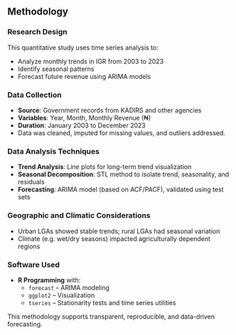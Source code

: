 ## Methodology

### Research Design
This quantitative study uses time series analysis to:
- Analyze monthly trends in IGR from 2003 to 2023
- Identify seasonal patterns
- Forecast future revenue using ARIMA models

### Data Collection
- **Source**: Government records from KADIRS and other agencies
- **Variables**: Year, Month, Monthly Revenue (₦)
- **Duration**: January 2003 to December 2023
- Data was cleaned, imputed for missing values, and outliers addressed.

### Data Analysis Techniques
- **Trend Analysis**: Line plots for long-term trend visualization
- **Seasonal Decomposition**: STL method to isolate trend, seasonality, and residuals
- **Forecasting**: ARIMA model (based on ACF/PACF), validated using test sets

### Geographic and Climatic Considerations
- Urban LGAs showed stable trends; rural LGAs had seasonal variation
- Climate (e.g. wet/dry seasons) impacted agriculturally dependent regions

### Software Used
- **R Programming** with:
  - `forecast` – ARIMA modeling
  - `ggplot2` – Visualization
  - `tseries` – Stationarity tests and time series utilities

This methodology supports transparent, reproducible, and data-driven forecasting.
